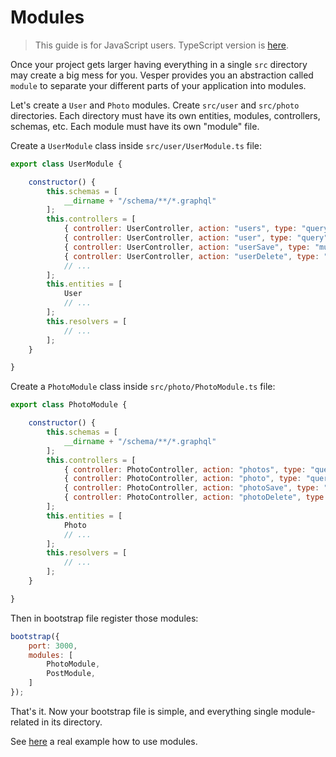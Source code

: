 # Modules

> This guide is for JavaScript users. TypeScript version is [here](../typescript/modules.md).

Once your project gets larger having everything in a single `src` directory may create a big mess for you.
Vesper provides you an abstraction called `module` to separate your different parts of your application into modules.

Let's create a `User` and `Photo` modules. 
Create `src/user` and `src/photo` directories.
Each directory must have its own entities, modules, controllers, schemas, etc.
Each module must have its own "module" file.

Create a `UserModule` class inside `src/user/UserModule.ts` file:

```javascript
export class UserModule {

    constructor() {
        this.schemas = [
            __dirname + "/schema/**/*.graphql"
        ];
        this.controllers = [
            { controller: UserController, action: "users", type: "query" },
            { controller: UserController, action: "user", type: "query" },
            { controller: UserController, action: "userSave", type: "mutation" },
            { controller: UserController, action: "userDelete", type: "mutation" },
            // ...
        ];
        this.entities = [
            User
            // ...
        ];
        this.resolvers = [
            // ...
        ];
    }

}
```

Create a `PhotoModule` class inside `src/photo/PhotoModule.ts` file:

```javascript
export class PhotoModule {

    constructor() {
        this.schemas = [
            __dirname + "/schema/**/*.graphql"
        ];
        this.controllers = [
            { controller: PhotoController, action: "photos", type: "query" },
            { controller: PhotoController, action: "photo", type: "query" },
            { controller: PhotoController, action: "photoSave", type: "mutation" },
            { controller: PhotoController, action: "photoDelete", type: "mutation" },
        ];
        this.entities = [
            Photo
            // ...
        ];
        this.resolvers = [
            // ...
        ];
    }

}
```

Then in bootstrap file register those modules:

```javascript
bootstrap({
    port: 3000,
    modules: [
        PhotoModule,
        PostModule,
    ]
});
```

That's it. Now your bootstrap file is simple, and everything single module-related in its directory.

See [here](../../sample/javascript/sample9-modules) a real example how to use modules.